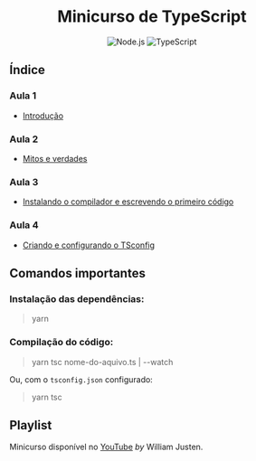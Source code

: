 <h1 align="center">
  Minicurso de TypeScript
</h1>

<p align="center">
  <img src="https://img.shields.io/badge/Node.js-339933?style=for-the-badge&logo=nodedotjs&logoColor=white" alt="Node.js">
  <img src="https://img.shields.io/badge/TypeScript-007ACC?style=for-the-badge&logo=typescript&logoColor=white" alt="TypeScript">
</p>

## Índice

### Aula 1
- [Introdução](aula1-introducao)

### Aula 2
- [Mitos e verdades](aula2-mitos-verdades)

### Aula 3
- [Instalando o compilador e escrevendo o primeiro código](aula3-instalando-compilador-escrevendo-primeiro-codigo)

### Aula 4
- [Criando e configurando o TSconfig](aula4-criando-configurando-tsconfig)

## Comandos importantes

### Instalação das dependências:
> yarn

### Compilação do código:
> yarn tsc nome-do-aquivo.ts | --watch

Ou, com o `tsconfig.json` configurado:

> yarn tsc

## Playlist
Minicurso disponível no [YouTube](https://youtube.com/playlist?list=PLlAbYrWSYTiPanrzauGa7vMuve7_vnXG_) *by* William Justen.
